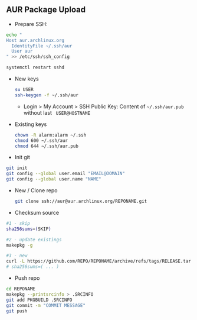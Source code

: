AUR Package Upload
---

- Prepare SSH:
```sh
echo "
Host aur.archlinux.org
  IdentityFile ~/.ssh/aur
  User aur
" >> /etc/ssh/ssh_config

systemctl restart sshd
```
- New keys
	```sh
	su USER
	ssh-keygen -f ~/.ssh/aur
	```
	- Login > My Account > SSH Public Key: Content of `~/.ssh/aur.pub` without last ` USER@HOSTNAME`
- Existing keys
	```sh
	chown -R alarm:alarm ~/.ssh
	chmod 600 ~/.ssh/aur
	chmod 644 ~/.ssh/aur.pub
	```

- Init git
```sh
git init
git config --global user.email "EMAIL@DOMAIN"
git config --global user.name "NAME"
```

- New / Clone repo
	```sh
	git clone ssh://aur@aur.archlinux.org/REPONAME.git
	```

- Checksum source
```sh
#1 - skip
sha256sums=(SKIP)

#2 - update existings
makepkg -g

#3 - new
curl -L https://github.com/REPO/REPONAME/archive/refs/tags/RELEASE.tar.gz | sha256sum
# sha256sums=( ... )
```

- Push repo
```sh
cd REPONAME
makepkg --printsrcinfo > .SRCINFO
git add PKGBUILD .SRCINFO
git commit -m "COMMIT MESSAGE"
git push
```
